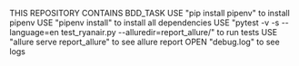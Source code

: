 THIS REPOSITORY CONTAINS BDD_TASK
USE "pip install pipenv" to install pipenv
USE "pipenv install" to install all dependencies
USE "pytest -v -s --language=en test_ryanair.py --alluredir=report_allure/" to run tests
USE "allure serve report_allure" to see allure report
OPEN "debug.log" to see logs
